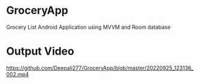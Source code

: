 # GroceryApp
Grocery List Android Application using MVVM and Room database

# Output Video 
https://github.com/Deepali277/GroceryApp/blob/master/20220925_123136_002.mp4
